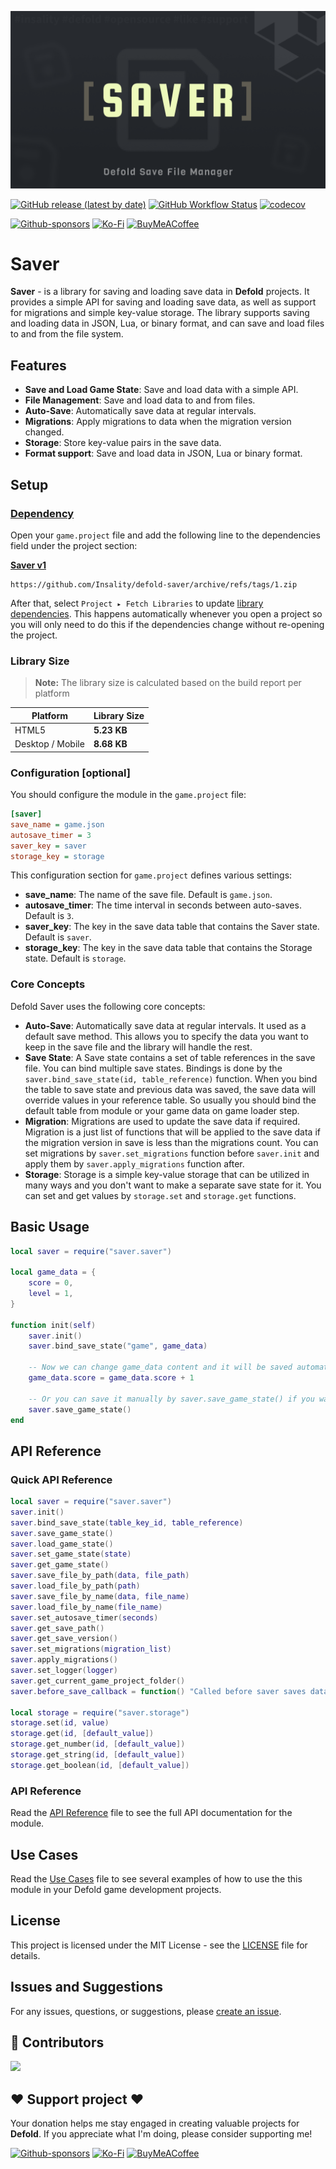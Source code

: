 ![](media/logo.png)

[![GitHub release (latest by date)](https://img.shields.io/github/v/tag/insality/defold-saver?style=for-the-badge&label=Release)](https://github.com/Insality/defold-saver/tags)
[![GitHub Workflow Status](https://img.shields.io/github/actions/workflow/status/insality/defold-saver/ci_workflow.yml?style=for-the-badge)](https://github.com/Insality/defold-saver/actions)
[![codecov](https://img.shields.io/codecov/c/github/Insality/defold-saver?style=for-the-badge)](https://codecov.io/gh/Insality/defold-saver)

[![Github-sponsors](https://img.shields.io/badge/sponsor-30363D?style=for-the-badge&logo=GitHub-Sponsors&logoColor=#EA4AAA)](https://github.com/sponsors/insality) [![Ko-Fi](https://img.shields.io/badge/Ko--fi-F16061?style=for-the-badge&logo=ko-fi&logoColor=white)](https://ko-fi.com/insality) [![BuyMeACoffee](https://img.shields.io/badge/Buy%20Me%20a%20Coffee-ffdd00?style=for-the-badge&logo=buy-me-a-coffee&logoColor=black)](https://www.buymeacoffee.com/insality)

# Saver

**Saver** - is a library for saving and loading save data in **Defold** projects. It provides a simple API for saving and loading save data, as well as support for migrations and simple key-value storage. The library supports saving and loading data in JSON, Lua, or binary format, and can save and load files to and from the file system.

## Features

- **Save and Load Game State**: Save and load data with a simple API.
- **File Management**: Save and load data to and from files.
- **Auto-Save**: Automatically save data at regular intervals.
- **Migrations**: Apply migrations to data when the migration version changed.
- **Storage**: Store key-value pairs in the save data.
- **Format support**: Save and load data in JSON, Lua or binary format.

## Setup

### [Dependency](https://www.defold.com/manuals/libraries/)

Open your `game.project` file and add the following line to the dependencies field under the project section:

**[Saver v1](https://github.com/Insality/defold-saver/archive/refs/tags/1.zip)**

```
https://github.com/Insality/defold-saver/archive/refs/tags/1.zip
```

After that, select `Project ▸ Fetch Libraries` to update [library dependencies]((https://defold.com/manuals/libraries/#setting-up-library-dependencies)). This happens automatically whenever you open a project so you will only need to do this if the dependencies change without re-opening the project.

### Library Size

> **Note:** The library size is calculated based on the build report per platform

| Platform         | Library Size |
| ---------------- | ------------ |
| HTML5            | **5.23 KB**  |
| Desktop / Mobile | **8.68 KB**  |


### Configuration [optional]

You should configure the module in the `game.project` file:

```ini
[saver]
save_name = game.json
autosave_timer = 3
saver_key = saver
storage_key = storage
```

This configuration section for `game.project` defines various settings:

- **save_name**: The name of the save file. Default is `game.json`.
- **autosave_timer**: The time interval in seconds between auto-saves. Default is `3`.
- **saver_key**: The key in the save data table that contains the Saver state. Default is `saver`.
- **storage_key**: The key in the save data table that contains the Storage state. Default is `storage`.

### Core Concepts

Defold Saver uses the following core concepts:
- **Auto-Save**: Automatically save data at regular intervals. It used as a default save method. This allows you to specify the data you want to keep in the save file and the library will handle the rest.
- **Save State**: A Save state contains a set of table references in the save file. You can bind multiple save states. Bindings is done by the `saver.bind_save_state(id, table_reference)` function. When you bind the table to save state and previous data was saved, the save data will override values in your reference table. So usually you should bind the default table from module or your game data on game loader step.
- **Migration**: Migrations are used to update the save data if required. Migration is a just list of functions that will be applied to the save data if the migration version in save is less than the migrations count. You can set migrations by `saver.set_migrations` function before `saver.init` and apply them by `saver.apply_migrations` function after.
- **Storage**: Storage is a simple key-value storage that can be utilized in many ways and you don't want to make a separate save state for it. You can set and get values by `storage.set` and `storage.get` functions.


## Basic Usage

```lua
local saver = require("saver.saver")

local game_data = {
	score = 0,
	level = 1,
}

function init(self)
	saver.init()
	saver.bind_save_state("game", game_data)

	-- Now we can change game_data content and it will be saved automatically via autosave
	game_data.score = game_data.score + 1

	-- Or you can save it manually by saver.save_game_state() if you want to save it immediately
	saver.save_game_state()
end
```


## API Reference

### Quick API Reference

```lua
local saver = require("saver.saver")
saver.init()
saver.bind_save_state(table_key_id, table_reference)
saver.save_game_state()
saver.load_game_state()
saver.set_game_state(state)
saver.get_game_state()
saver.save_file_by_path(data, file_path)
saver.load_file_by_path(path)
saver.save_file_by_name(data, file_name)
saver.load_file_by_name(file_name)
saver.set_autosave_timer(seconds)
saver.get_save_path()
saver.get_save_version()
saver.set_migrations(migration_list)
saver.apply_migrations()
saver.set_logger(logger)
saver.get_current_game_project_folder()
saver.before_save_callback = function() "Called before saver saves data" end

local storage = require("saver.storage")
storage.set(id, value)
storage.get(id, [default_value])
storage.get_number(id, [default_value])
storage.get_string(id, [default_value])
storage.get_boolean(id, [default_value])
```

### API Reference

Read the [API Reference](API_REFERENCE.md) file to see the full API documentation for the module.


## Use Cases

Read the [Use Cases](USE_CASES.md) file to see several examples of how to use the this module in your Defold game development projects.


## License

This project is licensed under the MIT License - see the [LICENSE](LICENSE) file for details.


## Issues and Suggestions

For any issues, questions, or suggestions, please [create an issue](https://github.com/Insality/defold-saver/issues).


## 👏 Contributors

<a href="https://github.com/Insality/defold-saver/graphs/contributors">
  <img src="https://contributors-img.web.app/image?repo=insality/defold-saver"/>
</a>


## ❤️ Support project ❤️

Your donation helps me stay engaged in creating valuable projects for **Defold**. If you appreciate what I'm doing, please consider supporting me!

[![Github-sponsors](https://img.shields.io/badge/sponsor-30363D?style=for-the-badge&logo=GitHub-Sponsors&logoColor=#EA4AAA)](https://github.com/sponsors/insality) [![Ko-Fi](https://img.shields.io/badge/Ko--fi-F16061?style=for-the-badge&logo=ko-fi&logoColor=white)](https://ko-fi.com/insality) [![BuyMeACoffee](https://img.shields.io/badge/Buy%20Me%20a%20Coffee-ffdd00?style=for-the-badge&logo=buy-me-a-coffee&logoColor=black)](https://www.buymeacoffee.com/insality)

